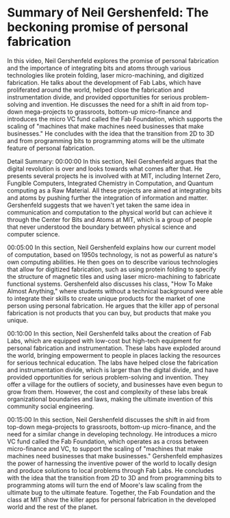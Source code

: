# Summary of Neil Gershenfeld: The beckoning promise of personal fabrication

In this video, Neil Gershenfeld explores the promise of personal fabrication and the importance of integrating bits and atoms through various technologies like protein folding, laser micro-machining, and digitized fabrication. He talks about the development of Fab Labs, which have proliferated around the world, helped close the fabrication and instrumentation divide, and provided opportunities for serious problem-solving and invention. He discusses the need for a shift in aid from top-down mega-projects to grassroots, bottom-up micro-finance and introduces the micro VC fund called the Fab Foundation, which supports the scaling of "machines that make machines need businesses that make businesses." He concludes with the idea that the transition from 2D to 3D and from programming bits to programming atoms will be the ultimate feature of personal fabrication.

Detail Summary: 
00:00:00
In this section, Neil Gershenfeld argues that the digital revolution is over and looks towards what comes after that. He presents several projects he is involved with at MIT, including Internet Zero, Fungible Computers, Integrated Chemistry in Computation, and Quantum computing as a Raw Material. All these projects are aimed at integrating bits and atoms by pushing further the integration of information and matter. Gershenfeld suggests that we haven't yet taken the same idea in communication and computation to the physical world but can achieve it through the Center for Bits and Atoms at MIT, which is a group of people that never understood the boundary between physical science and computer science.

00:05:00
In this section, Neil Gershenfeld explains how our current model of computation, based on 1950s technology, is not as powerful as nature's own computing abilities. He then goes on to describe various technologies that allow for digitized fabrication, such as using protein folding to specify the structure of magnetic tiles and using laser micro-machining to fabricate functional systems. Gershenfeld also discusses his class, "How To Make Almost Anything," where students without a technical background were able to integrate their skills to create unique products for the market of one person using personal fabrication. He argues that the killer app of personal fabrication is not products that you can buy, but products that make you unique.

00:10:00
In this section, Neil Gershenfeld talks about the creation of Fab Labs, which are equipped with low-cost but high-tech equipment for personal fabrication and instrumentation. These labs have exploded around the world, bringing empowerment to people in places lacking the resources for serious technical education. The labs have helped close the fabrication and instrumentation divide, which is larger than the digital divide, and have provided opportunities for serious problem-solving and invention. They offer a village for the outliers of society, and businesses have even begun to grow from them. However, the cost and complexity of these labs break organizational boundaries and laws, making the ultimate invention of this community social engineering.

00:15:00
In this section, Neil Gershenfeld discusses the shift in aid from top-down mega-projects to grassroots, bottom-up micro-finance, and the need for a similar change in developing technology. He introduces a micro VC fund called the Fab Foundation, which operates as a cross between micro-finance and VC, to support the scaling of "machines that make machines need businesses that make businesses." Gershenfeld emphasizes the power of harnessing the inventive power of the world to locally design and produce solutions to local problems through Fab Labs. He concludes with the idea that the transition from 2D to 3D and from programming bits to programming atoms will turn the end of Moore's law scaling from the ultimate bug to the ultimate feature. Together, the Fab Foundation and the class at MIT show the killer apps for personal fabrication in the developed world and the rest of the planet.

